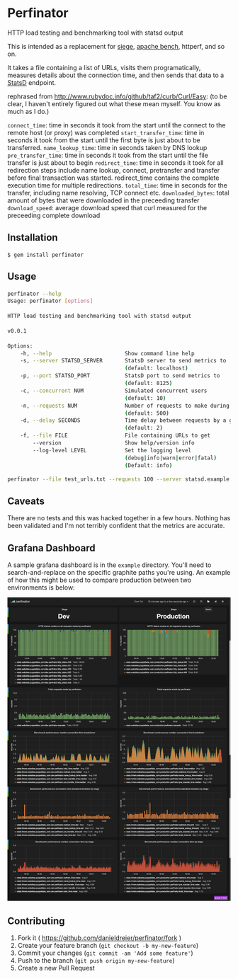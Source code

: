 # Perfinator

HTTP load testing and benchmarking tool with statsd output

This is intended as a replacement for [siege](http://www.joedog.org/siege-home/),
[apache bench](http://httpd.apache.org/docs/2.2/programs/ab.html), httperf, and
so on.

It takes a file containing a list of URLs, visits them programatically,
measures details about the connection time, and then sends that data to a
[StatsD](https://github.com/etsy/statsd/) endpoint.

rephrased from http://www.rubydoc.info/github/taf2/curb/Curl/Easy:
(to be clear, I haven't entirely figured out what these mean myself. You know as much as I do.)

`connect_time`:         time in seconds it took from the start until the
                        connect to the remote host (or proxy) was completed
`start_transfer_time`:  time in seconds it took from the start until the first
                        byte is just about to be transferred.
`name_lookup_time`:     time in seconds taken by DNS lookup
`pre_transfer_time`:    time in seconds it took from the start until the file
                        transfer is just about to begin
`redirect_time`:        time in seconds it took for all redirection steps
                        include name lookup, connect, pretransfer and transfer
                        before final transaction was started. redirect_time
                        contains the complete execution time for multiple
                        redirections.
`total_time`:           time in seconds for the transfer, including name
                        resolving, TCP connect etc.
`downloaded_bytes`:     total amount of bytes that were downloaded in the
                        preceeding transfer
`download_speed`:       average download speed that curl measured for the
                        preceeding complete download

## Installation

    $ gem install perfinator

## Usage

```bash
perfinator --help
Usage: perfinator [options]

HTTP load testing and benchmarking tool with statsd output

v0.0.1

Options:
    -h, --help                       Show command line help
    -s, --server STATSD_SERVER       StatsD server to send metrics to
                                     (default: localhost)
    -p, --port STATSD_PORT           StatsD port to send metrics to
                                     (default: 8125)
    -c, --concurrent NUM             Simulated concurrent users
                                     (default: 10)
    -n, --requests NUM               Number of requests to make during the test
                                     (default: 500)
    -d, --delay SECONDS              Time delay between requests by a given simulated user
                                     (default: 2)
    -f, --file FILE                  File containing URLs to get
        --version                    Show help/version info
        --log-level LEVEL            Set the logging level
                                     (debug|info|warn|error|fatal)
                                     (Default: info)
```

```bash
perfinator --file test_urls.txt --requests 100 --server statsd.example.com --delay 1
```

## Caveats
There are no tests and this was hacked together in a few hours. Nothing has
been validated and I'm not terribly confident that the metrics are accurate.


## Grafana Dashboard
A sample grafana dashboard is in the `example` directory. You'll need to search-and-replace on the specific graphite paths you're using. An example of how this might be used to compare production between two environments is below:

![Image](examples/example-grafana-dashboard-screenshot.gif?raw=true)

## Contributing

1. Fork it ( https://github.com/danieldreier/perfinator/fork )
2. Create your feature branch (`git checkout -b my-new-feature`)
3. Commit your changes (`git commit -am 'Add some feature'`)
4. Push to the branch (`git push origin my-new-feature`)
5. Create a new Pull Request
